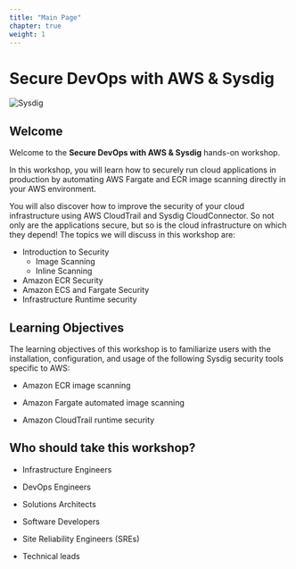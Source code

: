 ```yaml
---
title: "Main Page"
chapter: true
weight: 1
---
```


# Secure DevOps with AWS & Sysdig  

![Sysdig](/images/logo.png)

## Welcome

Welcome to the **Secure DevOps with AWS & Sysdig** hands-on workshop.

In this workshop, you will learn how to securely run cloud applications in production by automating AWS Fargate and ECR image scanning directly in your AWS environment.

You will also discover how to improve the security of your cloud infrastructure using AWS CloudTrail and Sysdig CloudConnector. So not only are the applications secure, but so is the cloud infrastructure on which they depend! The topics we will discuss in this workshop are:

 - Introduction to Security
   - Image Scanning
   - Inline Scanning
 - Amazon ECR Security
 - Amazon ECS and Fargate Security
 - Infrastructure Runtime security


## Learning Objectives

The learning objectives of this workshop is to familiarize users with the installation, configuration, and usage of the following Sysdig security tools specific to AWS:

 - Amazon ECR image scanning

 - Amazon Fargate automated image scanning

 - Amazon CloudTrail runtime security


## Who should take this workshop?

 - Infrastructure Engineers

 - DevOps Engineers

 - Solutions Architects 

 - Software Developers

 - Site Reliability Engineers (SREs)

 - Technical leads
